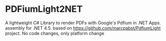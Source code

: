 # PDFiumLight2NET
A lightweight C# Library to render PDFs with Google's Pdfium in .NET Apps. assembly for .NET 4.5. based on https://github.com/marcpabst/PdfiumLight project. 
No code changes, only platform change
